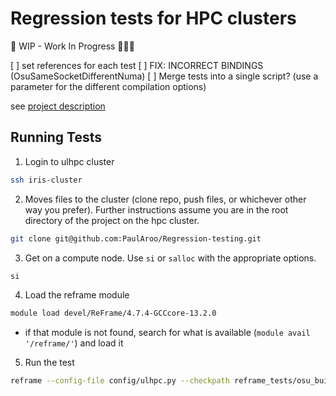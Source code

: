 # Regression tests for HPC clusters

🚧 WIP - Work In Progress 👨🏽‍💻

[ ] set references for each test
[ ] FIX: INCORRECT BINDINGS (OsuSameSocketDifferentNuma)
[ ] Merge tests into a single script? (use a parameter for the different compilation options)

see [project description](./project_description.md)

## Running Tests

1. Login to ulhpc cluster
```sh
ssh iris-cluster
```
2. Moves files to the cluster (clone repo, push files, or whichever other way you prefer). Further instructions assume you are in the root directory of the project on the hpc cluster.
```sh
git clone git@github.com:PaulAroo/Regression-testing.git
```

3. Get on a compute node. Use `si` or `salloc` with the appropriate options.
```sh
si
```

4. Load the reframe module
```sh
module load devel/ReFrame/4.7.4-GCCcore-13.2.0
```
- if that module is not found, search for what is available (`module avail '/reframe/'`) and load it

5. Run the test
```sh
reframe --config-file config/ulhpc.py --checkpath reframe_tests/osu_build_source.py --run --performance-report
```
